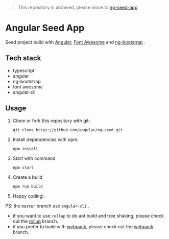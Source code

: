 > This repository is archived, please move to [ng-seed-app](https://github.com/beginor/ng-seed-app)

# Angular Seed App

Seed project build with [Angular](https://angular.io/), [Font Awesome](https://fontawesome.com/) and [ng-bootstrap](https://ng-bootstrap.github.io/) .

## Tech stack

  - typescript
  - angular
  - ng-bootstrap
  - font awesome
  - angular-cli

## Usage

  1. Clone or fork this repository with git:

     ```shell
     git clone https://github.com/angular/ng-seed.git
     ```

  2. Install dependencies with npm:

     ```shell
     npm install
     ```

  3. Start with command

     ```shell
     npm start
     ```

  4. Create a build

     ```shell
     npm run build
     ```

  5. Happy coding!.

PS: the `master` branch use `angular-cli` .

- if you want to use `rollup` to do aot build and tree shaking, please check out the
  [rollup](https://github.com/beginor/ng-seed/tree/rollup) branch.
- if you prefer to build with [webpack](http://webpack.github.io), please check out the
  [webpack](https://github.com/beginor/ng-seed/tree/webpack) branch.
